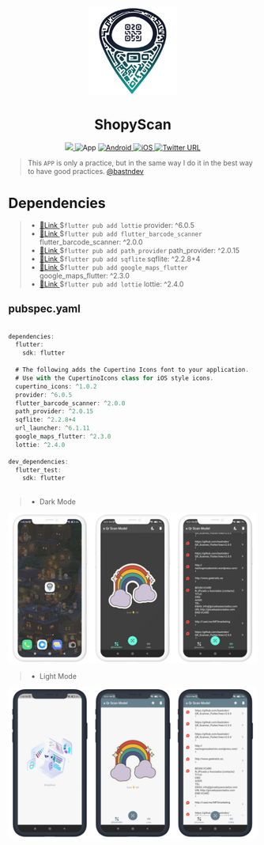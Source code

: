 <!-- logo IMG -->
<p align="center">
    <img width="180" src="./assets/img/z33.png" alt="ShopyScan logo">
  </a>
</p>

<!-- Title -->
<h1 align="center"> ShopyScan </h1>

<!-- Version - Social Media - ect -->
<div align="center">
<!-- CI -->
  <a href="https://github.com/bastndev/ShopyScan/actions/new">
   <img src="https://github.com/vitejs/vite/actions/workflows/ci.yml/badge.svg?branch=main">
  </a>
<!-- Version -->  
  </a href="#">
     <img alt="App" src="https://img.shields.io/badge/APP-v7.0.0-blue">
  </a>
<!-- Version Android -->
  <a href="#">
    <img alt="Android" src="https://img.shields.io/badge/App-Android-%233ddb84">
  </a>
<!-- Version iOS -->
  <a href="#">
    <img alt="iOS" src="https://img.shields.io/badge/App-iOS-orange">
  </a> 
<!-- Twitter -->
  <a href="https://twitter.com/bastndev" target="_blank">
    <img width="32" alt="Twitter URL" src="https://raw.githubusercontent.com/bastndev/ShopyScan/main/assets/logo/on5.gif">
  </a>
</div>
<!-- info -->

>This ``APP`` is only a practice, but in the same way I do it in the best way to have good practices. [@bastndev](https://solo.to/bastndev)

<!-- ---Dependencies -->
# Dependencies
<!-- Dependencies -->
>- [🔗Link ](https://pub.dev/packages/provider)  $``flutter pub add lottie`` provider: ^6.0.5 
>- [🔗Link ](https://pub.dev/packages/flutter_barcode_scanner) $```flutter pub add flutter_barcode_scanner``` flutter_barcode_scanner: ^2.0.0 
>- [🔗Link ](https://pub.dev/packages/path_provider) $```flutter pub add path_provider``` path_provider: ^2.0.15
>- [🔗Link ](https://pub.dev/packages/sqflite) $```flutter pub add sqflite``` sqflite: ^2.2.8+4 
>- [🔗Link ](https://pub.dev/packages/google_maps_flutter) $```flutter pub add google_maps_flutter``` google_maps_flutter: ^2.3.0 
>- [🔗Link ](https://pub.dev/packages/lottie) $```flutter pub add lottie``` lottie: ^2.4.0

## pubspec.yaml
<!-- PubsPec -->
```dart

dependencies:
  flutter:
    sdk: flutter

  # The following adds the Cupertino Icons font to your application.
  # Use with the CupertinoIcons class for iOS style icons.
  cupertino_icons: ^1.0.2
  provider: ^6.0.5
  flutter_barcode_scanner: ^2.0.0
  path_provider: ^2.0.15
  sqflite: ^2.2.8+4
  url_launcher: ^6.1.11
  google_maps_flutter: ^2.3.0
  lottie: ^2.4.0

dev_dependencies:
  flutter_test:
    sdk: flutter
  
```

<!-- Dark Mode  -->
>- Dark Mode

  <div>
    <img src="assets/scrshot/a1.png" alt="">
  </div>

>- Light Mode

  <div>
    <img src="assets/scrshot/on2.png" alt="">
  </div>

